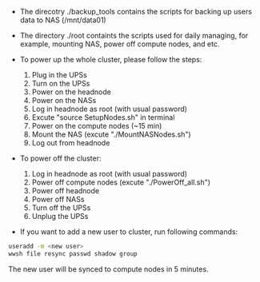 - The direcotry ./backup_tools contains the scripts for backing up users data to NAS (/mnt/data01)
- The directory ./root containts the scripts used for daily managing, for example, mounting NAS, power off compute nodes, and etc.

- To power up the whole cluster, please follow the steps:
  1. Plug in the UPSs
  2. Turn on the UPSs
  3. Power on the headnode
  4. Power on the NASs
  5. Log in headnode as root (with usual password)
  6. Excute "source SetupNodes.sh" in terminal
  7. Power on the compute nodes (~15 min)
  8. Mount the NAS (excute "./MountNASNodes.sh")
  9. Log out from headnode

- To power off the cluster:
  1. Log in headnode as root (with usual password)
  2. Power off compute nodes (excute "./PowerOff_all.sh")
  3. Power off headnode
  4. Power off NASs
  5. Turn off the UPSs
  6. Unplug the UPSs

- If you want to add a new user to cluster, run following commands:
```sh
useradd -m <new user>
wwsh file resync passwd shadow group
```
The new user will be synced to compute nodes in 5 minutes.
